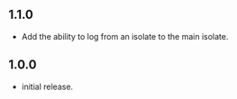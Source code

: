 ## 1.1.0

* Add the ability to log from an isolate to the main isolate.

## 1.0.0

* initial release.
